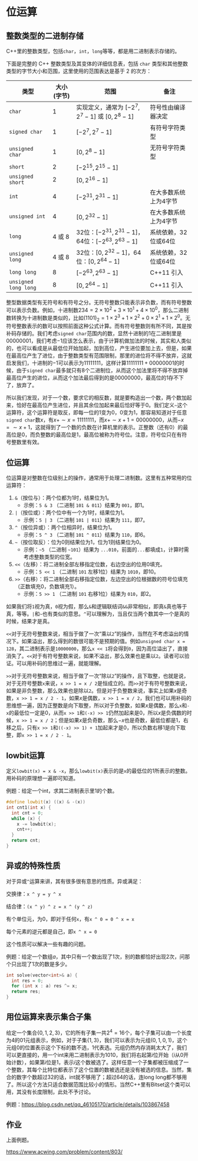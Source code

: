 # 位运算



## 整数类型的二进制存储

C++里的整数类型，包括`char`，`int`，`long`等等，都是用二进制表示存储的。

下面是完整的 C++ 整数类型及其变体的详细信息表，包括 `char` 类型和其他整数类型的字节大小和范围，这里使用的范围表达是基于 2 的次方：

| 类型                 | 大小 (字节) | 范围                                                     | 备注                  |
| -------------------- | ----------- | -------------------------------------------------------- | --------------------- |
| `char`               | 1           | 实现定义，通常为 $[-2^{7}, 2^{7}-1]$ 或 $[0, 2^{8}-1]$   | 符号性由编译器决定    |
| `signed char`        | 1           | $[-2^{7}, 2^{7}-1]$                                      | 有符号字符类型        |
| `unsigned char`      | 1           | $[0, 2^{8}-1]$                                           | 无符号字符类型        |
| `short`              | 2           | $[-2^{15}, 2^{15}-1]$                                    |                       |
| `unsigned short`     | 2           | $[0, 2^{16}-1]$                                          |                       |
| `int`                | 4           | $[-2^{31}, 2^{31}-1]$                                    | 在大多数系统上为4字节 |
| `unsigned int`       | 4           | $[0, 2^{32}-1]$                                          | 在大多数系统上为4字节 |
| `long`               | 4 或 8      | 32位：$[-2^{31}, 2^{31}-1]$，64位：$[-2^{63}, 2^{63}-1]$ | 系统依赖，32位或64位  |
| `unsigned long`      | 4 或 8      | 32位：$[0, 2^{32}-1]$，64位：$[0, 2^{64}-1]$             | 系统依赖，32位或64位  |
| `long long`          | 8           | $[-2^{63}, 2^{63}-1]$                                    | C++11 引入            |
| `unsigned long long` | 8           | $[0, 2^{64}-1]$                                          | C++11 引入            |



整型数据类型有无符号和有符号之分。无符号整数只能表示非负数，而有符号整数可以表示负数。例如，十进制数$234=2\times 10^2+3\times 10^1+4\times 10^0$，那么二进制数转换为十进制数是类似的，比如$(1101)_2=1\times 2^3+1\times 2^2+0\times 2^1+1\times 2^0$。无符号整数表示的数可以按照前面这种公式计算。而有符号整数则有所不同，其是按补码存储的。我们考虑`signed char`范围内的数，显然十进制的$1$在二进制里是$00000001$，我们考虑$-1$应该怎么表示，由于计算机做加法的时候，其实和人类似的，也可以看成是从最低位开始加起，加到高位，产生进位要加上去，但是，如果在最高位产生了进位，由于整数类型有范围限制，那里的进位将不得不放弃，这就启发我们，十进制的$-1$可以表示为$11111111$，这样计算$11111111+00000001$的时候，由于`signed char`最多就只有$8$个二进制位，从而这个加法里将不得不放弃掉最高位产生的进位，从而这个加法最后得到的是$00000000$，最高位的$1$存不下了，放弃了。



所以我们发现，对于一个数，要求它的相反数，就是要构造出一个数，两个数加起来，恰好在最高位产生进位，并且其余位加起来最后恰好等于$0$。我们定义`~`这个运算符，这个运算符是取反，即每一位的$1$变为$0$，$0$变为$1$，那容易知道对于任意`signed char`数$x$，有$x+\sim x=11111111$，而$x+\sim x+1=00000000$，从而$-x=\sim x+1$，这就得到了一个数的负数在计算机里的表示。正整数（还有$0$）的最高位是$0$，而负整数的最高位是$1$，最高位被称为符号位。注意，符号位只在有符号整数里有效。



## 位运算

位运算是对整数在位级别上的操作，通常用于处理二进制数。这里有五种常用的位运算符：

1. `&`（按位与）：两个位都为1时，结果位为1。
   - 示例：`5 & 3` （二进制 `101 & 011`）结果为 `001`，即1。
2. `|`（按位或）：两个位中有一个为1时，结果位为1。
   - 示例：`5 | 3` （二进制 `101 | 011`）结果为 `111`，即7。
3. `^`（按位异或）：两个位相异时，结果位为1。
   - 示例：`5 ^ 3` （二进制 `101 ^ 011`）结果为 `110`，即6。
4. `~`（按位取反）：位为0则结果位为1，位为1则结果位为0。
   - 示例：`~5` （二进制 `~101`）结果为 `...010`，前面的`...`都填成`1`，计算时需考虑整数类型的位宽。
5. `<<`（左移）：将二进制全部左移指定位数，右边空出的位用0填充。
   - 示例：`5 << 1` （二进制 `101` 左移1位）结果为 `1010`，即10。
6. `>>`（右移）：将二进制全部右移指定位数，左边空出的位根据数的符号位填充（正数填充0，负数填充1）。
   - 示例：`5 >> 1` （二进制 `101` 右移1位）结果为 `010`，即2。



如果我们将`1`视为真，`0`视为假，那么`&`和逻辑联结词`&&`非常相似，即真`&`真也等于真，等等。`|`和`~`也有类似的意思。`^`可以理解为，当且仅当两个数其中一个是真的时候，结果才是真。



`<<`对于无符号整数来说，相当于做了一次“乘以`2`”的操作，当然在不考虑溢出的情况下。如果溢出，那么得到的数很可能不是预期的值。例如`unsigned char x = 128`，其二进制表示是`10000000`，那么`x << 1`将会得到`0`，因为高位溢出了，直接消失了。`<<`对于有符号整数来说，如果不溢出，那么效果也是乘以`2`。读者可以验证。可以用补码的思维过一遍，就能理解。

`>>`对于无符号整数来说，相当于做了一次“除以`2`”的操作，且下取整，也就是说，对于无符号整数`x`来说，`x >> 1 = x / 2`是恒成立的。而`>>`对于有符号整数来说，如果是非负整数，那么效果也是除以`2`。但是对于负整数来说，事实上如果$x$是奇数，`x >> 1 = x / 2 - 1`，如果$x$是偶数，`x >> 1 = x / 2`，我们也可以用补码的思维想一遍，因为正整数是向下取整，所以对于负整数，如果$x$是偶数，那么`x`和`-x`的最低位一定是$0$，从而`x >> 1`和`(-x) >> 1`仍然加起来是$0$，所以$x$是负偶数的时候，`x >> 1 = x / 2`；但是如果$x$是负奇数，那么$-x$也是奇数，最低位都是$1$，右移之后，只有`x >> 1`和`((-x) >> 1) + 1`加起来才是$0$，所以负数右移$1$是向下取整，即`x >> 1 = x / 2 - 1`。



## lowbit运算

定义`lowbit(x) = x & -x`，那么`lowbit(x)`表示的是`x`的最低位的$1$所表示的整数。用补码的原理想一遍即可知道。

例题：给定一个int，求其二进制表示里$1$的个数。

```cpp
#define lowbit(x) ((x) & -(x))
int cnt1(int x) {
  int cnt = 0;
  while (x) {
    x -= lowbit(x);
    cnt++;
  }
  return cnt;
}
```



## 异或的特殊性质

对于异或`^`运算来讲，其有很多很有意思的性质。异或满足：

交换律：`x ^ y = y ^ x`

结合律：`(x ^ y) ^ z = x ^ (y ^ z)`

有个单位元，为$0$，即对于任何`x`，有`x ^ 0 = 0 ^ x = x`

每个元素的逆元都是自己，即`x ^ x = 0`



这个性质可以解决一些有趣的问题。

例题：给定一个数组$a$，其中只有一个数出现了$1$次，别的数都恰好出现$2$次，问那个只出现了$1$次的数是多少。

```cpp
int solve(vector<int>& a) {
  int res = 0;
  for (int x : a) res ^= x;
  return res;
}
```



## 用位运算来表示集合子集

给定一个集合$\{0,1,2,3\}$，它的所有子集一共$2^4=16$个，每个子集可以由一个长度为$4$的$01$元组表示，例如，对于子集$\{1,3\}$，我们可以表示为元组$(0,1,0,1)$，这个元组$0$的位置表示这个下标的数不选，$1$代表选。元组仍然内存消耗太大了，我们可以更直接的，用一个int来用二进制表示为$1010$，我们将右起第$i$位开始（$i$从$0$开始计数），如果第$i$位是$1$，表示$i$这个数被选了。这样任意一个子集都被压缩成了一个整数，其每个比特位都表示了这个位置的数被选还是没有被选的信息。当然，集合的数字个数超过$32$的话，int就不够用了；超过$64$的话，连long long都不够用了。所以这个方法只适合数据范围比较小的情形。当然C++里有Bitset这个类可以用，其没有长度限制，此处不予讨论。

例题：https://blog.csdn.net/qq_46105170/article/details/103867458





## 作业

上面例题。

https://www.acwing.com/problem/content/803/

























































